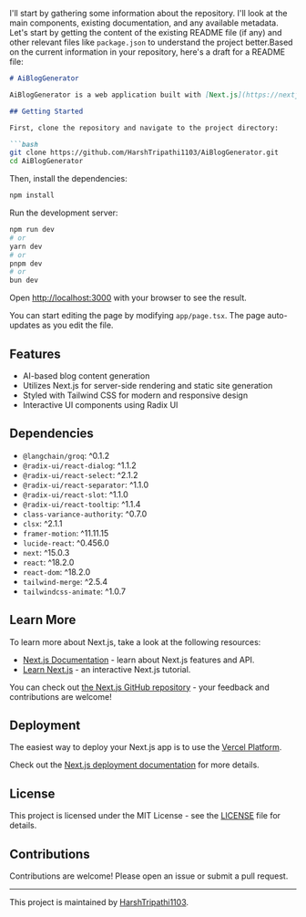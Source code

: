 I'll start by gathering some information about the repository. I'll look at the main components, existing documentation, and any available metadata. Let's start by getting the content of the existing README file (if any) and other relevant files like `package.json` to understand the project better.Based on the current information in your repository, here's a draft for a README file:

```markdown
# AiBlogGenerator

AiBlogGenerator is a web application built with [Next.js](https://nextjs.org) to generate AI-based blog content. This project was bootstrapped with [`create-next-app`](https://nextjs.org/docs/app/api-reference/cli/create-next-app).

## Getting Started

First, clone the repository and navigate to the project directory:

```bash
git clone https://github.com/HarshTripathi1103/AiBlogGenerator.git
cd AiBlogGenerator
```

Then, install the dependencies:

```bash
npm install
```

Run the development server:

```bash
npm run dev
# or
yarn dev
# or
pnpm dev
# or
bun dev
```

Open [http://localhost:3000](http://localhost:3000) with your browser to see the result.

You can start editing the page by modifying `app/page.tsx`. The page auto-updates as you edit the file.

## Features

- AI-based blog content generation
- Utilizes Next.js for server-side rendering and static site generation
- Styled with Tailwind CSS for modern and responsive design
- Interactive UI components using Radix UI

## Dependencies

- `@langchain/groq`: ^0.1.2
- `@radix-ui/react-dialog`: ^1.1.2
- `@radix-ui/react-select`: ^2.1.2
- `@radix-ui/react-separator`: ^1.1.0
- `@radix-ui/react-slot`: ^1.1.0
- `@radix-ui/react-tooltip`: ^1.1.4
- `class-variance-authority`: ^0.7.0
- `clsx`: ^2.1.1
- `framer-motion`: ^11.11.15
- `lucide-react`: ^0.456.0
- `next`: ^15.0.3
- `react`: ^18.2.0
- `react-dom`: ^18.2.0
- `tailwind-merge`: ^2.5.4
- `tailwindcss-animate`: ^1.0.7

## Learn More

To learn more about Next.js, take a look at the following resources:

- [Next.js Documentation](https://nextjs.org/docs) - learn about Next.js features and API.
- [Learn Next.js](https://nextjs.org/learn) - an interactive Next.js tutorial.

You can check out [the Next.js GitHub repository](https://github.com/vercel/next.js) - your feedback and contributions are welcome!

## Deployment

The easiest way to deploy your Next.js app is to use the [Vercel Platform](https://vercel.com/new?utm_medium=default-template&filter=next.js&utm_source=create-next-app&utm_campaign=create-next-app).

Check out the [Next.js deployment documentation](https://nextjs.org/docs/app/building-your-application/deploying) for more details.

## License

This project is licensed under the MIT License - see the [LICENSE](LICENSE) file for details.

## Contributions

Contributions are welcome! Please open an issue or submit a pull request.

---

This project is maintained by [HarshTripathi1103](https://github.com/HarshTripathi1103).
```
